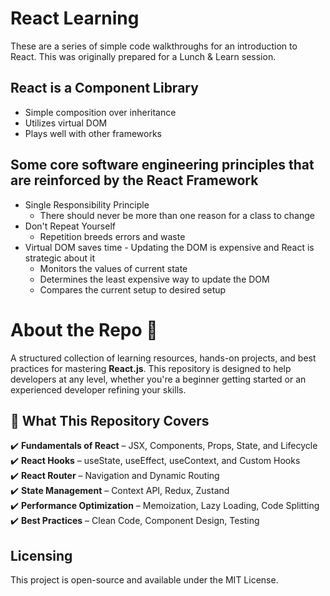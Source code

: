 # React Learning 

These are a series of simple code walkthroughs for an introduction to React.
This was originally prepared for a Lunch & Learn session.

## React is a Component Library
- Simple composition over inheritance 
- Utilizes virtual DOM
- Plays well with other frameworks
	
## Some core software engineering principles that are reinforced by the React Framework

- Single Responsibility Principle 
	- There should never be more than one reason for a class to change
- Don't Repeat Yourself 
	- Repetition breeds errors and waste
- Virtual DOM saves time - Updating the DOM is expensive and React is strategic about it
	- Monitors the values of current state
	- Determines the least expensive way to update the DOM
	- Compares the current setup to desired setup 	

# About the Repo 🚀  

A structured collection of learning resources, hands-on projects, and best practices for mastering **React.js**. This repository is designed to help developers at any level, whether you're a beginner getting started or an experienced developer refining your skills.  

## 📌 What This Repository Covers  

✔️ **Fundamentals of React** – JSX, Components, Props, State, and Lifecycle  
✔️ **React Hooks** – useState, useEffect, useContext, and Custom Hooks  
✔️ **React Router** – Navigation and Dynamic Routing  
✔️ **State Management** – Context API, Redux, Zustand  
✔️ **Performance Optimization** – Memoization, Lazy Loading, Code Splitting  
✔️ **Best Practices** – Clean Code, Component Design, Testing  

## Licensing
This project is open-source and available under the MIT License.
